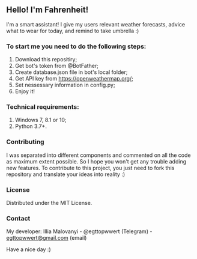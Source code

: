 ## Hello! I'm Fahrenheit!

I'm a smart assistant! I give my users relevant weather forecasts, advice what to wear for today, and remind to take umbrella :)

### To start me you need to do the following steps:

1) Download this repositiry;
2) Get bot's token from @BotFather;
3) Create database.json file in bot's local folder;
4) Get API key from https://openweathermap.org/;
5) Set nessessary information in config.py;
6) Enjoy it!

### Technical requirements:

1) Windows 7, 8.1 or 10;
2) Python 3.7+.

### Contributing
I was separated into different components and commented on all the code as maximum extent possible. So I hope you won't get any trouble adding new features.
To contribute to this project, you just need to fork this repository and translate your ideas into reality :)

### License
Distributed under the MIT License.

### Contact
My developer: Illia Malovanyi - @egttopwwert (Telegram) - egttopwwert@gmail.com (email)

Have a nice day :)
